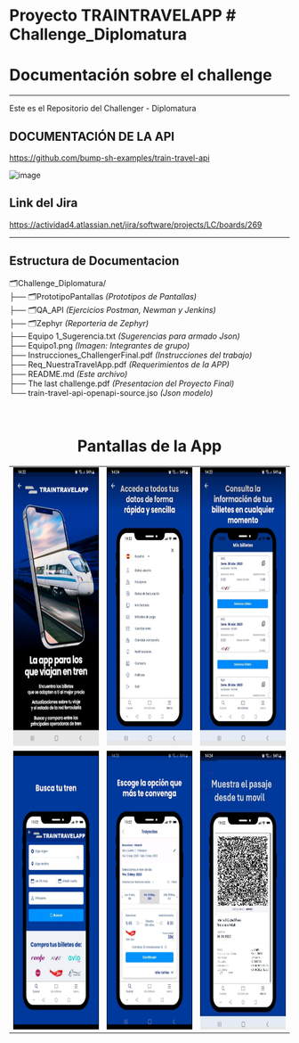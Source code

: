 <h1>Proyecto TRAINTRAVELAPP  # Challenge_Diplomatura</h1>
<h1>Documentación sobre el challenge</h1>


<hr>


Este es el Repositorio del Challenger - Diplomatura


<h2>DOCUMENTACIÓN DE LA API</h2>

https://github.com/bump-sh-examples/train-travel-api

![image](https://github.com/user-attachments/assets/61e3a4aa-45f6-4cbd-a58f-465877454b91)


<h2>Link del Jira</h2>

https://actividad4.atlassian.net/jira/software/projects/LC/boards/269
<hr>
<h2>Estructura de Documentacion</h2>

🗂️Challenge_Diplomatura/<br>
├── 🗂️PrototipoPantallas                            <i>  (Prototipos de Pantallas)</i><br>
├── 🗂️QA_API                                        <i>  (Ejercicios Postman, Newman y Jenkins)</i><br>
├── 🗂️Zephyr                                        <i>  (Reporteria de Zephyr)</i><br>
├── Equipo 1_Sugerencia.txt                          <i>  (Sugerencias para armado Json)</i><br>
├── Equipo1.png                                      <i>  (Imagen: Integrantes de grupo)</i><br>
├── Instrucciones_ChallengerFinal.pdf                <i>  (Instrucciones del trabajo)</i><br>
├── Req_NuestraTravelApp.pdf                         <i>  (Requerimientos de la APP)</i><br>
├── README.md                                        <i>  (Este archivo)</i><br>
├── The last challenge.pdf			      <i>  (Presentacion del Proyecto Final)</i><br>
└── train-travel-api-openapi-source.jso              <i>  (Json modelo)</i><br>

<br>

 <h1 style="text-align: center;">Pantallas de la App</h1>
 

<table>
  <tr>
    <td><img src="PrototipoPantallas/1 - Inicio.jpg" width="250" height="500"/></td>
    <td><img src="PrototipoPantallas/2 - Datos Personales.jpg" width="250" height="500"/></td>
    <td><img src="PrototipoPantallas/3 - Consulta de viajes.jpg" width="250" height="500"/></td>
  </tr>
  <tr>
    <td><img src="PrototipoPantallas/4 -  Seleccion de Origen y Destino.jpg" width="250" height="500"/></td>
    <td><img src="PrototipoPantallas/5 - Opciones de viajes.jpg" width="250" height="500"/></td>
    <td><img src="PrototipoPantallas/6 - Pasaje - Generacion Qr.jpg" width="250" height="500"/></td>
  </tr>
</table>
